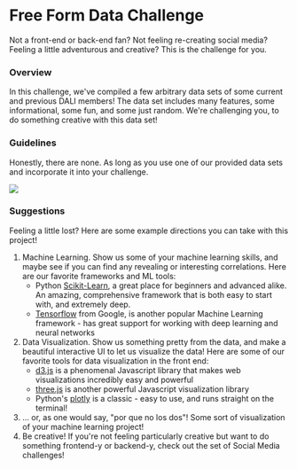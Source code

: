 # Free Form Data Challenge

Not a front-end or back-end fan? Not feeling re-creating social media? Feeling a little adventurous and creative? This is the challenge for you.

### Overview

In this challenge, we've compiled a few arbitrary data sets of some current and previous DALI members! The data set includes many features, some informational, some fun, and some just random. We're challenging you, to do something creative with this data set!

### Guidelines

Honestly, there are none. As long as you use one of our provided data sets and incorporate it into your challenge.

![](https://1.bp.blogspot.com/-FXZ6p15bHjA/W7IVy1HUu0I/AAAAAAAAO3o/7XeE_5PecD475NIH6IahEF_8v9JC9hrOgCLcBGAs/s1600/01.gif)

### Suggestions

Feeling a little lost? Here are some example directions you can take with this project!

1. Machine Learning. Show us some of your machine learning skills, and maybe see if you can find any revealing or interesting correlations. Here are our favorite frameworks and ML tools:
    - Python [Scikit-Learn](https://scikit-learn.org/stable/), a great place for beginners and advanced alike. An amazing, comprehensive framework that is both easy to start with, and extremely deep.
    - [Tensorflow](https://www.tensorflow.org/) from Google, is another popular Machine Learning framework - has great support for working with deep learning and neural networks
2. Data Visualization. Show us something pretty from the data, and make a beautiful interactive UI to let us visualize the data! Here are some of our favorite tools for data visualization in the front end:
    - [d3.js](https://d3js.org/) is a phenomenal Javascript library that makes web visualizations incredibly easy and powerful
    - [three.js](https://threejs.org/) is another powerful Javascript visualization library
    - Python's [plotly](https://plot.ly/python/) is a classic - easy to use, and runs straight on the terminal!
3. ... or, as one would say, "por que no los dos"! Some sort of visualization of your machine learning project!
4. Be creative! If you're not feeling particularly creative but want to do something frontend-y or backend-y, check out the set of Social Media challenges!
